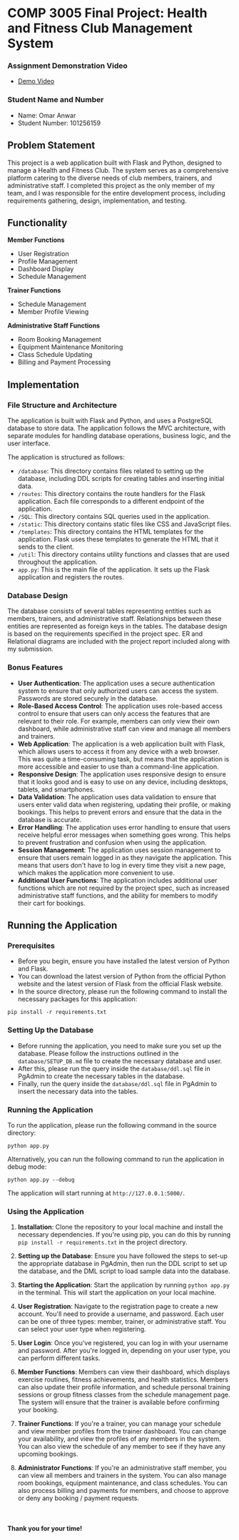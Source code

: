 # COMP 3005 Final Project: Health and Fitness Club Management System

### Assignment Demonstration Video

- [Demo Video](https://youtu.be/xyz)

### Student Name and Number

- Name: Omar Anwar
- Student Number: 101256159

## Problem Statement

This project is a web application built with Flask and Python, designed to manage a Health and Fitness Club. The system serves as a comprehensive platform catering to the diverse needs of club members, trainers, and administrative staff. I completed this project as the only member of my team, and I was responsible for the entire development process, including requirements gathering, design, implementation, and testing.

## Functionality

**Member Functions**

- User Registration
- Profile Management
- Dashboard Display
- Schedule Management

**Trainer Functions**

- Schedule Management
- Member Profile Viewing

**Administrative Staff Functions**

- Room Booking Management
- Equipment Maintenance Monitoring
- Class Schedule Updating
- Billing and Payment Processing

## Implementation

### File Structure and Architecture

The application is built with Flask and Python, and uses a PostgreSQL database to store data. The application follows the MVC architecture, with separate modules for handling database operations, business logic, and the user interface.

The application is structured as follows:

- `/database`: This directory contains files related to setting up the database, including DDL scripts for creating tables and inserting initial data.
- `/routes`: This directory contains the route handlers for the Flask application. Each file corresponds to a different endpoint of the application.
- `/SQL`: This directory contains SQL queries used in the application.
- `/static`: This directory contains static files like CSS and JavaScript files.
- `/templates`: This directory contains the HTML templates for the application. Flask uses these templates to generate the HTML that it sends to the client.
- `/util`: This directory contains utility functions and classes that are used throughout the application.
- `app.py`: This is the main file of the application. It sets up the Flask application and registers the routes.

### Database Design

The database consists of several tables representing entities such as members, trainers, and administrative staff. Relationships between these entities are represented as foreign keys in the tables. The database design is based on the requirements specified in the project spec. ER and Relational diagrams are included with the project report included along with my submission.

### Bonus Features

- **User Authentication**: The application uses a secure authentication system to ensure that only authorized users can access the system. Passwords are stored securely in the database.
- **Role-Based Access Control**: The application uses role-based access control to ensure that users can only access the features that are relevant to their role. For example, members can only view their own dashboard, while administrative staff can view and manage all members and trainers.
- **Web Application**: The application is a web application built with Flask, which allows users to access it from any device with a web browser. This was quite a time-consuming task, but means that the application is more accessible and easier to use than a command-line application.
- **Responsive Design**: The application uses responsive design to ensure that it looks good and is easy to use on any device, including desktops, tablets, and smartphones.
- **Data Validation**: The application uses data validation to ensure that users enter valid data when registering, updating their profile, or making bookings. This helps to prevent errors and ensure that the data in the database is accurate.
- **Error Handling**: The application uses error handling to ensure that users receive helpful error messages when something goes wrong. This helps to prevent frustration and confusion when using the application.
- **Session Management**: The application uses session management to ensure that users remain logged in as they navigate the application. This means that users don't have to log in every time they visit a new page, which makes the application more convenient to use.
- **Additional User Functions**: The application includes additional user functions which are not required by the project spec, such as increased administrative staff functions, and the ability for members to modify their cart for bookings.

## Running the Application

### Prerequisites

- Before you begin, ensure you have installed the latest version of Python and Flask.
- You can download the latest version of Python from the official Python website and the latest version of Flask from the official Flask website.
- In the source directory, please run the following command to install the necessary packages for this application:

```
pip install -r requirements.txt
```

### Setting Up the Database

- Before running the application, you need to make sure you set up the database. Please follow the instructions outlined in the `database/SETUP_DB.md` file to create the necessary database and user.
- After this, please run the query inside the `database/ddl.sql` file in PgAdmin to create the necessary tables in the database.
- Finally, run the query inside the `database/ddl.sql` file in PgAdmin to insert the necessary data into the tables.

### Running the Application

To run the application, please run the following command in the source directory:

```
python app.py
```

Alternatively, you can run the following command to run the application in debug mode:

```
python app.py --debug
```

The application will start running at `http://127.0.0.1:5000/`.

### Using the Application

1. **Installation**: Clone the repository to your local machine and install the necessary dependencies. If you're using pip, you can do this by running `pip install -r requirements.txt` in the project directory.

2. **Setting up the Database**: Ensure you have followed the steps to set-up the appropriate database in PgAdmin, then run the DDL script to set up the database, and the DML script to load sample data into the database.

3. **Starting the Application**: Start the application by running `python app.py` in the terminal. This will start the application on your local machine.

4. **User Registration**: Navigate to the registration page to create a new account. You'll need to provide a username, and password. Each user can be one of three types: member, trainer, or administrative staff. You can select your user type when registering.

5. **User Login**: Once you've registered, you can log in with your username and password. After you're logged in, depending on your user type, you can perform different tasks.

6. **Member Functions**: Members can view their dashboard, which displays exercise routines, fitness achievements, and health statistics. Members can also update their profile information, and schedule personal training sessions or group fitness classes from the schedule management page. The system will ensure that the trainer is available before confirming your booking.

7. **Trainer Functions**: If you're a trainer, you can manage your schedule and view member profiles from the trainer dashboard. You can change your availability, and view the profiles of any members in the system. You can also view the schedule of any member to see if they have any upcoming bookings.

8. **Administrator Functions**: If you're an administrative staff member, you can view all members and trainers in the system. You can also manage room bookings, equipment maintenance, and class schedules. You can also process billing and payments for members, and choose to approve or deny any booking / payment requests.

<br/>

#### Thank you for your time!
